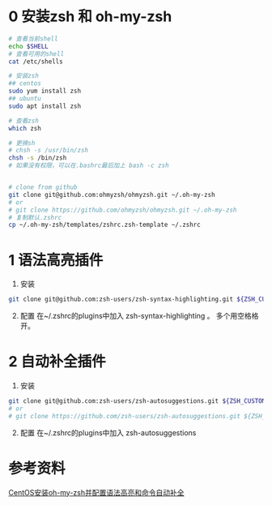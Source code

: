 
# 0 安装zsh 和 oh-my-zsh
```bash
# 查看当前shell
echo $SHELL
# 查看可用的shell
cat /etc/shells

# 安装zsh
## centos
sudo yum install zsh
## ubuntu
sudo apt install zsh

# 查看zsh
which zsh

# 更换sh
# chsh -s /usr/bin/zsh
chsh -s /bin/zsh
# 如果没有权限，可以在.bashrc最后加上 bash -c zsh


# clone from github
git clone git@github.com:ohmyzsh/ohmyzsh.git ~/.oh-my-zsh
# or
# git clone https://github.com/ohmyzsh/ohmyzsh.git ~/.oh-my-zsh
# 复制默认.zshrc
cp ~/.oh-my-zsh/templates/zshrc.zsh-template ~/.zshrc

```



# 1 语法高亮插件
1. 安装
```bash
git clone git@github.com:zsh-users/zsh-syntax-highlighting.git ${ZSH_CUSTOM:-~/.oh-my-zsh/custom}/plugins/zsh-syntax-highlighting
```
2. 配置
在~/.zshrc的plugins中加入 zsh-syntax-highlighting 。
多个用空格格开。

# 2 自动补全插件
1. 安装
```bash
git clone git@github.com:zsh-users/zsh-autosuggestions.git ${ZSH_CUSTOM:-~/.oh-my-zsh/custom}/plugins/zsh-autosuggestions
# or
# git clone https://github.com/zsh-users/zsh-autosuggestions.git ${ZSH_CUSTOM:-~/.oh-my-zsh/custom}/plugins/zsh-autosuggestions
```
2. 配置
在~/.zshrc的plugins中加入 zsh-autosuggestions



# 参考资料
[CentOS安装oh-my-zsh并配置语法高亮和命令自动补全](https://www.cnblogs.com/zhloong/archive/2020/06/21/installohmyzsh.html)



